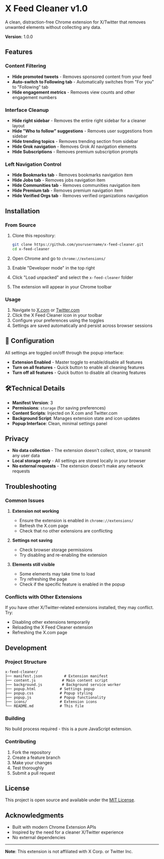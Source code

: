 # X Feed Cleaner v1.0

A clean, distraction-free Chrome extension for X/Twitter that removes unwanted elements without collecting any data.

**Version**: 1.0.0

## Features

### Content Filtering
- **Hide promoted tweets** - Removes sponsored content from your feed
- **Auto-switch to Following tab** - Automatically switches from "For you" to "Following" tab
- **Hide engagement metrics** - Removes view counts and other engagement numbers

### Interface Cleanup
- **Hide right sidebar** - Removes the entire right sidebar for a cleaner layout
- **Hide "Who to follow" suggestions** - Removes user suggestions from sidebar
- **Hide trending topics** - Removes trending section from sidebar
- **Hide Grok navigation** - Removes Grok AI navigation elements
- **Hide Subscriptions** - Removes premium subscription prompts

### Left Navigation Control
- **Hide Bookmarks tab** - Removes bookmarks navigation item
- **Hide Jobs tab** - Removes jobs navigation item
- **Hide Communities tab** - Removes communities navigation item
- **Hide Premium tab** - Removes premium navigation item
- **Hide Verified Orgs tab** - Removes verified organizations navigation

## Installation

### From Source
1. Clone this repository:
   ```bash
   git clone https://github.com/yourusername/x-feed-cleaner.git
   cd x-feed-cleaner
   ```

2. Open Chrome and go to `chrome://extensions/`

3. Enable "Developer mode" in the top right

4. Click "Load unpacked" and select the `x-feed-cleaner` folder

5. The extension will appear in your Chrome toolbar

### Usage
1. Navigate to [X.com](https://x.com) or [Twitter.com](https://twitter.com)
2. Click the X Feed Cleaner icon in your toolbar
3. Configure your preferences using the toggles
4. Settings are saved automatically and persist across browser sessions

## 🔧 Configuration

All settings are toggled on/off through the popup interface:

- **Extension Enabled** - Master toggle to enable/disable all features
- **Turn on all features** - Quick button to enable all cleaning features
- **Turn off all features** - Quick button to disable all cleaning features

## 🛠Technical Details

- **Manifest Version**: 3
- **Permissions**: `storage` (for saving preferences)
- **Content Scripts**: Injected on X.com and Twitter.com
- **Background Script**: Manages extension state and icon updates
- **Popup Interface**: Clean, minimal settings panel

## Privacy

- **No data collection** - The extension doesn't collect, store, or transmit any user data
- **Local storage only** - All settings are stored locally in your browser
- **No external requests** - The extension doesn't make any network requests

## Troubleshooting

### Common Issues

1. **Extension not working**
   - Ensure the extension is enabled in `chrome://extensions/`
   - Refresh the X.com page
   - Check that no other extensions are conflicting

2. **Settings not saving**
   - Check browser storage permissions
   - Try disabling and re-enabling the extension

3. **Elements still visible**
   - Some elements may take time to load
   - Try refreshing the page
   - Check if the specific feature is enabled in the popup

### Conflicts with Other Extensions

If you have other X/Twitter-related extensions installed, they may conflict. Try:
- Disabling other extensions temporarily
- Reloading the X Feed Cleaner extension
- Refreshing the X.com page

## Development

### Project Structure
```
x-feed-cleaner/
├── manifest.json          # Extension manifest
├── content.js            # Main content script
├── background.js         # Background service worker
├── popup.html           # Settings popup
├── popup.css            # Popup styling
├── popup.js             # Popup functionality
├── icons/               # Extension icons
└── README.md            # This file
```

### Building
No build process required - this is a pure JavaScript extension.

### Contributing
1. Fork the repository
2. Create a feature branch
3. Make your changes
4. Test thoroughly
5. Submit a pull request

## License

This project is open source and available under the [MIT License](LICENSE).

## Acknowledgments

- Built with modern Chrome Extension APIs
- Inspired by the need for a cleaner X/Twitter experience
- No external dependencies

---

**Note**: This extension is not affiliated with X Corp. or Twitter Inc.
